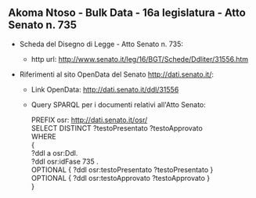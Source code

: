 ## Akoma Ntoso - Bulk Data - 16a legislatura - Atto Senato n. 735 ##

* Scheda del Disegno di Legge - Atto Senato n. 735:
	* http url: http://www.senato.it/leg/16/BGT/Schede/Ddliter/31556.htm

* Riferimenti al sito OpenData del Senato http://dati.senato.it/:
	* Link OpenData: http://dati.senato.it/ddl/31556
	* Query SPARQL per i documenti relativi all'Atto Senato:

        PREFIX osr: <http://dati.senato.it/osr/>  
		SELECT DISTINCT ?testoPresentato ?testoApprovato  
		WHERE  
		{  
		    ?ddl a osr:Ddl.  
		    ?ddl osr:idFase 735 .  
		    OPTIONAL { ?ddl osr:testoPresentato ?testoPresentato }  
		    OPTIONAL { ?ddl osr:testoApprovato ?testoApprovato }  
		}
		
